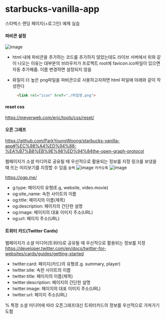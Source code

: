 # starbucks-vanilla-app
스타벅스 랜딩 페이지(+로그인) 예제 실습 

#### 파비콘 설정

![image](https://user-images.githubusercontent.com/83719746/131077603-aefbdcd4-6e40-49e8-84e0-0b24c876d154.png)
+ html 내에 파비콘을 추가하는 코드를 추가하지 않았는데도 라이브 서버에서 위와 같이 나오는 이유는 대부분의 브라우저가 프로젝트 root에 favicon.ico파일이 있으면 자동 추가해줌. 이름 변경하면 설정되지 않음

+ 화질이 더 높은 png파일을 파비콘으로 사용하고자하면 html 파일에 아래와 같이 작성한다
  ```html
    <link rel="icon" href="./파일명.png">

  ```

#### reset css
https://meyerweb.com/eric/tools/css/reset/

#### 오픈 그래프
https://github.com/ParkYoungWoong/starbucks-vanilla-app#%EC%98%A4%ED%94%88-%EA%B7%B8%EB%9E%98%ED%94%84the-open-graph-protocol

웹페이지가 소셜 미디어로 공유될 때 우선적으로 활용되는 정보를 지정
링크를 보냈을 때 뜨는 미리보기를 지정할 수 있음
`슬랙`
![image](https://raw.githubusercontent.com/ParkYoungWoong/starbucks-vanilla-app/master/_assets/slack_message_og_example.jpg)
`카카오톡`
![image](https://raw.githubusercontent.com/ParkYoungWoong/starbucks-vanilla-app/master/_assets/kakao_og_example.jpg)

https://ogp.me/

+ g:type: 페이지의 유형(E.g, website, video.movie)
+ og:site_name: 속한 사이트의 이름
+ og:title: 페이지의 이름(제목)
+ og:description: 페이지의 간단한 설명
+ og:image: 페이지의 대표 이미지 주소(URL)
+ og:url: 페이지 주소(URL)

#### 트위터 카드(Twitter Cards)
웹페이지가 소셜 미디어(트위터)로 공유될 때 우선적으로 활용되는 정보를 지정
https://developer.twitter.com/en/docs/twitter-for-websites/cards/guides/getting-started


+ twitter:card: 페이지(카드)의 유형(E.g. summary, player)
+ twitter:site: 속한 사이트의 이름
+ twitter:title: 페이지의 이름(제목)
+ twitter:description: 페이지의 간단한 설명
+ twitter:image: 페이지의 대표 이미지 주소(URL)
+ twitter:url: 페이지 주소(URL)

% 특정 소셜 미디어에 따라 오픈그래프대신 트위터카드의 정보를 우선적으로 가져가기도함